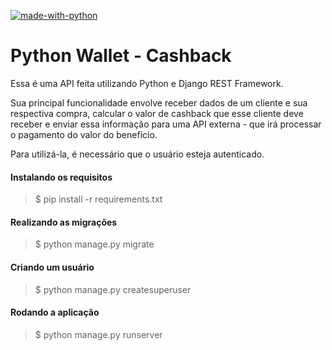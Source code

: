  [![made-with-python](https://img.shields.io/badge/Made%20with-Python-1f425f.svg)](https://www.python.org/)


 # Python Wallet - Cashback

Essa é uma API feita utilizando Python e Django REST Framework. 

Sua principal funcionalidade envolve receber dados de um cliente e sua respectiva compra, calcular o valor de cashback que esse cliente deve receber e enviar essa informação para uma API externa - que irá processar o pagamento do valor do benefício. 

Para utilizá-la, é necessário que o usuário esteja autenticado.


#### Instalando os requisitos 

>$ pip install -r requirements.txt

#### Realizando as migrações

>$ python manage.py migrate 

#### Criando um usuário

>$ python manage.py createsuperuser


#### Rodando a aplicação

>$ python manage.py runserver